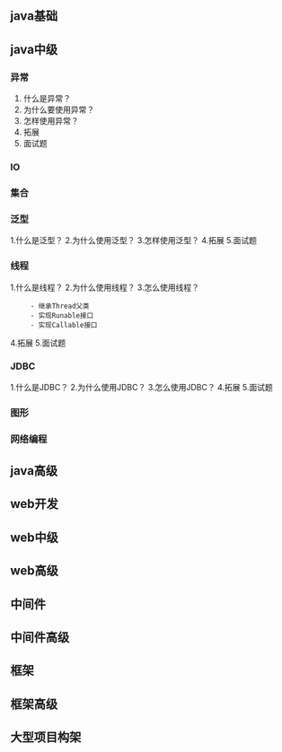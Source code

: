 ## java基础

## java中级

### 异常

 1. 什么是异常？
 2. 为什么要使用异常？
 3. 怎样使用异常？
 4. 拓展
 5. 面试题

### IO

### 集合

### 泛型

 1.什么是泛型？
 2.为什么使用泛型？
 3.怎样使用泛型？
 4.拓展
 5.面试题

### 线程

 1.什么是线程？
 2.为什么使用线程？
 3.怎么使用线程？

		 - 继承Thread父类
		 - 实现Runable接口
		 - 实现Callable接口

 4.拓展
 5.面试题

### JDBC
1.什么是JDBC？
 2.为什么使用JDBC？
 3.怎么使用JDBC？
 4.拓展
 5.面试题
### 图形

### 网络编程

## java高级
## web开发
## web中级
## web高级
## 中间件
## 中间件高级
## 框架
## 框架高级
## 大型项目构架

